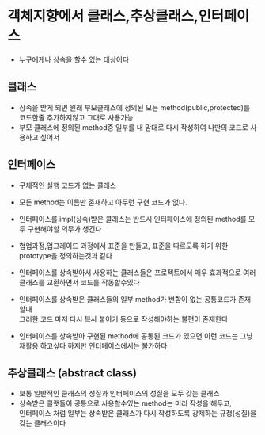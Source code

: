 # 객체지향에서 클래스,추상클래스,인터페이스  
* 누구에게나 상속을 할수 있는 대상이다  

## 클래스  
* 상속을 받게 되면 원래 부모클래스에 정의된 모든 method(public,protected)를 코드한줄 추가하지않고 그대로 사용가능  
* 부모 클래스에 정의된 method중 일부를 내 맘대로 다시 작성하여 나만의 코드로 사용하고 싶어서  

## 인터페이스  
* 구체적인 실행 코드가 없는 클래스  
* 모든 method는 이름만 존재하고 아무런 구현 코드가 없다.  
* 인터페이스를 impl(상속)받은 클래스는 반드시 인터페이스에 정의된 method를 모두 구현해야할 의무가 생긴다  
* 협업과정,업그레이드 과정에서 표준을 만들고, 표준을 따르도록 하기 위한 prototype을 정의하는것과 같다  
* 인터페이스를 상속받아서 사용하는 클래스들은 프로젝트에서 매우 효과적으로 여러 클래스를 교환하면서 코드를 작동할수있다  

* 인터페이스를 상속받은 클래스들의 일부 method가 변함이 없는 공통코드가 존재할때  
 그러한 코드 마저 다시 복사 붙이기 등으로 작성해야하는 불편이 존재한다  
* 인터페이스를 상속받아 구현된 method에 공통된 코드가 있으면 이런 코드는 그냥 재활용 하고싶다 하지만 인터페이스에서는 불가하다  

## 추상클래스 (abstract class)  
* 보통 일반적인 클래스의 성질과 인터페이스의 성질을 모두 갖는 클래스  
* 상속받은 클랫들이 공통으로 사용할수있는 method는 미리 작성을 해두고,   
인터페이스 처럼 일부는 상속받은 클래스가 다시 작성하도록 강제하는 규정(성질)을 갖는 클래스이다  
 
 
